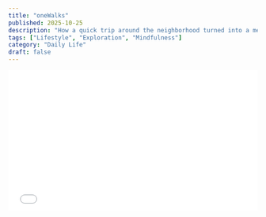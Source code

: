 ```yaml
---
title: "oneWalks"
published: 2025-10-25
description: "How a quick trip around the neighborhood turned into a memorable adventure."
tags: ["Lifestyle", "Exploration", "Mindfulness"]
category: "Daily Life"
draft: false
---
```


<!-- 外层容器控制16:9横屏比例 -->
<div style="width: 100%; max-width: 1000px; margin: 0 auto; position: relative; padding-top: 56.25%;">
  <iframe 
    style="position: absolute; top: 0; left: 0; width: 100%; height: 100%;"
    src="//player.bilibili.com/player.html?bvid=BV1Sf421q7dN&p=1&autoplay=0&as_wide=1" 
    scrolling="no" 
    border="0" 
    frameborder="no" 
    framespacing="0" 
    allowfullscreen="true"
  ></iframe>
</div>
